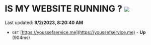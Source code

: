 # IS MY WEBSITE RUNNING ? [![](https://img.shields.io/static/v1?label=Sponsor&message=%E2%9D%A4&logo=GitHub&color=%23fe8e86)](https://github.com/sponsors/<username>)

Last updated: **9/2/2023, 8:20:40 AM**

- `GET` [https://youssefservice.me](https://youssefservice.me) - **Up** (904ms)
